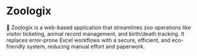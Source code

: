 # Zoologix
🐾 Zoologix is a web-based application that streamlines zoo operations like visitor ticketing, animal record management, and birth/death tracking. It replaces error-prone Excel workflows with a secure, efficient, and eco-friendly system, reducing manual effort and paperwork.
